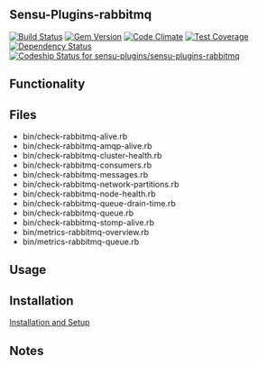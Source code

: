 ## Sensu-Plugins-rabbitmq

[ ![Build Status](https://travis-ci.org/sensu-plugins/sensu-plugins-rabbitmq.svg?branch=master)](https://travis-ci.org/sensu-plugins/sensu-plugins-rabbitmq)
[![Gem Version](https://badge.fury.io/rb/sensu-plugins-rabbitmq.svg)](http://badge.fury.io/rb/sensu-plugins-rabbitmq)
[![Code Climate](https://codeclimate.com/github/sensu-plugins/sensu-plugins-rabbitmq/badges/gpa.svg)](https://codeclimate.com/github/sensu-plugins/sensu-plugins-rabbitmq)
[![Test Coverage](https://codeclimate.com/github/sensu-plugins/sensu-plugins-rabbitmq/badges/coverage.svg)](https://codeclimate.com/github/sensu-plugins/sensu-plugins-rabbitmq)
[![Dependency Status](https://gemnasium.com/sensu-plugins/sensu-plugins-rabbitmq.svg)](https://gemnasium.com/sensu-plugins/sensu-plugins-rabbitmq)
[![Codeship Status for sensu-plugins/sensu-plugins-rabbitmq](https://codeship.com/projects/524c57f0-e89b-0132-b373-0e94167ad564/status?branch=master)](https://codeship.com/projects/82842)

## Functionality

## Files
 * bin/check-rabbitmq-alive.rb
 * bin/check-rabbitmq-amqp-alive.rb
 * bin/check-rabbitmq-cluster-health.rb
 * bin/check-rabbitmq-consumers.rb
 * bin/check-rabbitmq-messages.rb
 * bin/check-rabbitmq-network-partitions.rb
 * bin/check-rabbitmq-node-health.rb
 * bin/check-rabbitmq-queue-drain-time.rb
 * bin/check-rabbitmq-queue.rb
 * bin/check-rabbitmq-stomp-alive.rb
 * bin/metrics-rabbitmq-overview.rb
 * bin/metrics-rabbitmq-queue.rb

## Usage

## Installation

[Installation and Setup](http://sensu-plugins.io/docs/installation_instructions.html)

## Notes
